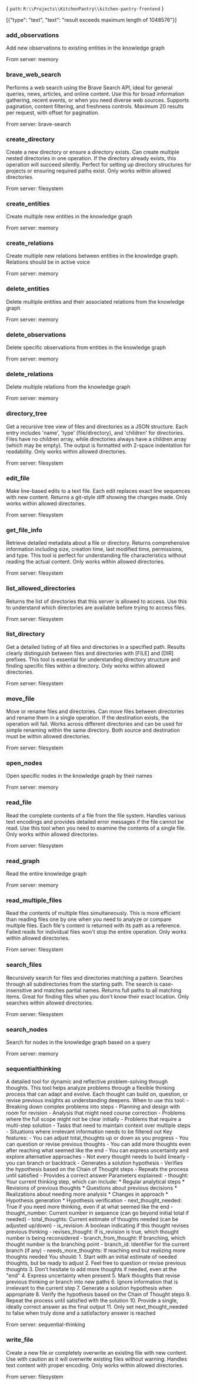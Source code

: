 {
  `path`: `R:\\Projects\\KitchenPantry\\kitchen-pantry-frontend`
}

[{"type": "text", "text": "result exceeds maximum length of 1048576"}]

### add_observations

Add new observations to existing entities in the knowledge graph

From server: memory


### brave_web_search

Performs a web search using the Brave Search API, ideal for general queries, news, articles, and online content. Use this for broad information gathering, recent events, or when you need diverse web sources. Supports pagination, content filtering, and freshness controls. Maximum 20 results per request, with offset for pagination.

From server: brave-search

### create_directory

Create a new directory or ensure a directory exists. Can create multiple nested directories in one operation. If the directory already exists, this operation will succeed silently. Perfect for setting up directory structures for projects or ensuring required paths exist. Only works within allowed directories.

From server: filesystem

### create_entities

Create multiple new entities in the knowledge graph

From server: memory

### create_relations

Create multiple new relations between entities in the knowledge graph. Relations should be in active voice

From server: memory

### delete_entities

Delete multiple entities and their associated relations from the knowledge graph

From server: memory

### delete_observations

Delete specific observations from entities in the knowledge graph

From server: memory

### delete_relations

Delete multiple relations from the knowledge graph

From server: memory

### directory_tree

Get a recursive tree view of files and directories as a JSON structure. Each entry includes 'name', 'type' (file/directory), and 'children' for directories. Files have no children array, while directories always have a children array (which may be empty). The output is formatted with 2-space indentation for readability. Only works within allowed directories.

From server: filesystem

### edit_file

Make line-based edits to a text file. Each edit replaces exact line sequences with new content. Returns a git-style diff showing the changes made. Only works within allowed directories.

From server: filesystem

### get_file_info

Retrieve detailed metadata about a file or directory. Returns comprehensive information including size, creation time, last modified time, permissions, and type. This tool is perfect for understanding file characteristics without reading the actual content. Only works within allowed directories.

From server: filesystem

### list_allowed_directories

Returns the list of directories that this server is allowed to access. Use this to understand which directories are available before trying to access files.

From server: filesystem

### list_directory

Get a detailed listing of all files and directories in a specified path. Results clearly distinguish between files and directories with [FILE] and [DIR] prefixes. This tool is essential for understanding directory structure and finding specific files within a directory. Only works within allowed directories.

From server: filesystem

### move_file

Move or rename files and directories. Can move files between directories and rename them in a single operation. If the destination exists, the operation will fail. Works across different directories and can be used for simple renaming within the same directory. Both source and destination must be within allowed directories.

From server: filesystem

### open_nodes

Open specific nodes in the knowledge graph by their names

From server: memory

### read_file

Read the complete contents of a file from the file system. Handles various text encodings and provides detailed error messages if the file cannot be read. Use this tool when you need to examine the contents of a single file. Only works within allowed directories.

From server: filesystem

### read_graph

Read the entire knowledge graph

From server: memory

### read_multiple_files

Read the contents of multiple files simultaneously. This is more efficient than reading files one by one when you need to analyze or compare multiple files. Each file's content is returned with its path as a reference. Failed reads for individual files won't stop the entire operation. Only works within allowed directories.

From server: filesystem

### search_files

Recursively search for files and directories matching a pattern. Searches through all subdirectories from the starting path. The search is case-insensitive and matches partial names. Returns full paths to all matching items. Great for finding files when you don't know their exact location. Only searches within allowed directories.

From server: filesystem

### search_nodes

Search for nodes in the knowledge graph based on a query

From server: memory

### sequentialthinking

A detailed tool for dynamic and reflective problem-solving through thoughts. This tool helps analyze problems through a flexible thinking process that can adapt and evolve. Each thought can build on, question, or revise previous insights as understanding deepens. When to use this tool: - Breaking down complex problems into steps - Planning and design with room for revision - Analysis that might need course correction - Problems where the full scope might not be clear initially - Problems that require a multi-step solution - Tasks that need to maintain context over multiple steps - Situations where irrelevant information needs to be filtered out Key features: - You can adjust total_thoughts up or down as you progress - You can question or revise previous thoughts - You can add more thoughts even after reaching what seemed like the end - You can express uncertainty and explore alternative approaches - Not every thought needs to build linearly - you can branch or backtrack - Generates a solution hypothesis - Verifies the hypothesis based on the Chain of Thought steps - Repeats the process until satisfied - Provides a correct answer Parameters explained: - thought: Your current thinking step, which can include: * Regular analytical steps * Revisions of previous thoughts * Questions about previous decisions * Realizations about needing more analysis * Changes in approach * Hypothesis generation * Hypothesis verification - next_thought_needed: True if you need more thinking, even if at what seemed like the end - thought_number: Current number in sequence (can go beyond initial total if needed) - total_thoughts: Current estimate of thoughts needed (can be adjusted up/down) - is_revision: A boolean indicating if this thought revises previous thinking - revises_thought: If is_revision is true, which thought number is being reconsidered - branch_from_thought: If branching, which thought number is the branching point - branch_id: Identifier for the current branch (if any) - needs_more_thoughts: If reaching end but realizing more thoughts needed You should: 1. Start with an initial estimate of needed thoughts, but be ready to adjust 2. Feel free to question or revise previous thoughts 3. Don't hesitate to add more thoughts if needed, even at the "end" 4. Express uncertainty when present 5. Mark thoughts that revise previous thinking or branch into new paths 6. Ignore information that is irrelevant to the current step 7. Generate a solution hypothesis when appropriate 8. Verify the hypothesis based on the Chain of Thought steps 9. Repeat the process until satisfied with the solution 10. Provide a single, ideally correct answer as the final output 11. Only set next_thought_needed to false when truly done and a satisfactory answer is reached

From server: sequential-thinking


### write_file

Create a new file or completely overwrite an existing file with new content. Use with caution as it will overwrite existing files without warning. Handles text content with proper encoding. Only works within allowed directories.

From server: filesystem